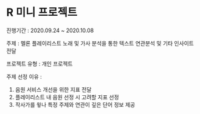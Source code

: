 # R 미니 프로젝트

진행기간 : 2020.09.24 ~ 2020.10.08

주제 : 멜론 플레이리스트 노래 및 가사 분석을 통한 텍스트 연관분석 및 기타 인사이트 전달

프로젝트 유형 : 개인 프로젝트

주제 선정 이유 : 

1. 음원 서비스 개선을 위한 지표 전달
2. 플레이리스트 내 음원 선정 시 고려할 지표 선정
3. 작사가를 윟나 특정 주제와 연관이 깊은 단어 정보 제공

